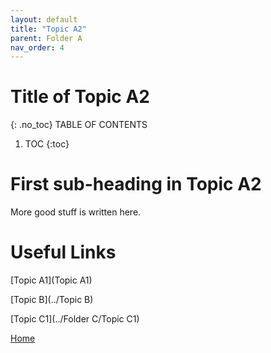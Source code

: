 ```yaml
---
layout: default
title: "Topic A2"
parent: Folder A
nav_order: 4
---
```


# Title of Topic A2
{: .no_toc}
TABLE OF CONTENTS 
1. TOC
{:toc}  

# First sub-heading in Topic A2  
  More good stuff is written here.



# Useful Links    
  
[Topic A1](Topic A1)
   
[Topic B](../Topic B)  
  
[Topic C1](../Folder C/Topic C1)  
   
[Home](../index)  


